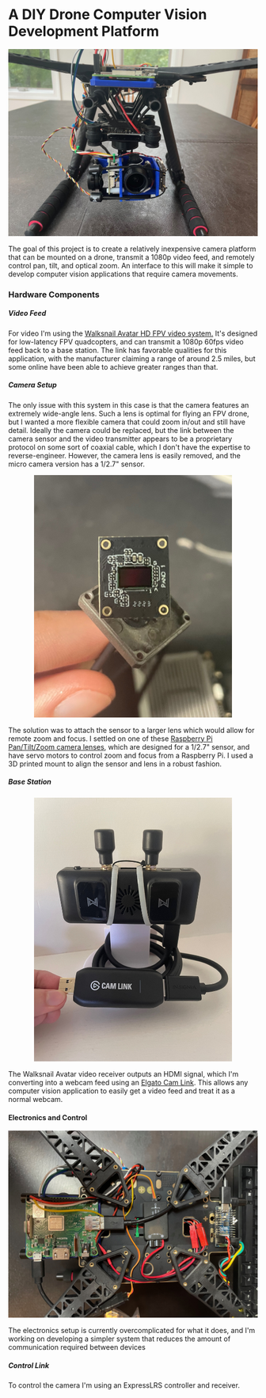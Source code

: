 # A DIY Drone Computer Vision Development Platform

![image](media/front_view.jpeg)

The goal of this project is to create a relatively inexpensive camera platform that can be mounted on a drone, transmit a 1080p video feed, and remotely control pan, tilt, and optical zoom. An interface to this will make it simple to develop computer vision applications that require camera movements.

### Hardware Components

##### Video Feed
For video I'm using the [Walksnail Avatar HD FPV video system.](https://www.racedayquads.com/products/walksnail-avatar-vrx-combo-choose-version?variant=40051916701809) It's designed for low-latency FPV quadcopters, and can transmit a 1080p 60fps video feed back to a base station. The link has favorable qualities for this application, with the manufacturer claiming a range of around 2.5 miles, but some online have been able to achieve greater ranges than that.

##### Camera Setup
The only issue with this system in this case is that the camera features an extremely wide-angle lens. Such a lens is optimal for flying an FPV drone, but I wanted a more flexible camera that could zoom in/out and still have detail. Ideally the camera could be replaced, but the link between the camera sensor and the video transmitter appears to be a proprietary protocol on some sort of coaxial cable, which I don't have the expertise to reverse-engineer. However, the camera lens is easily removed, and the micro camera version has a 1/2.7" sensor.
<p align="center">
  <img src="media/sensor.jpeg" width="400"/>
</p>

The solution was to attach the sensor to a larger lens which would allow for remote zoom and focus. I settled on one of these [Raspberry Pi Pan/Tilt/Zoom camera lenses](https://www.uctronics.com/arducam-ptz-pan-tilt-zoom-camera-for-raspberry-pi.html), which are designed for a 1/2.7" sensor, and have servo motors to control zoom and focus from a Raspberry Pi. I used a 3D printed mount to align the sensor and lens in a robust fashion.

##### Base Station
<p align="center">
  <img src="media/base_station.jpeg" width="400"/>
</p>

The Walksnail Avatar video receiver outputs an HDMI signal, which I'm converting into a webcam feed using an [Elgato Cam Link](https://www.elgato.com/us/en/p/cam-link-4k). This allows any computer vision application to easily get a video feed and treat it as a normal webcam.

#### Electronics and Control

![image](media/top_view.jpeg)

The electronics setup is currently overcomplicated for what it does, and I'm working on developing a simpler system that reduces the amount of communication required between devices

##### Control Link

To control the camera I'm using an ExpressLRS controller and receiver.